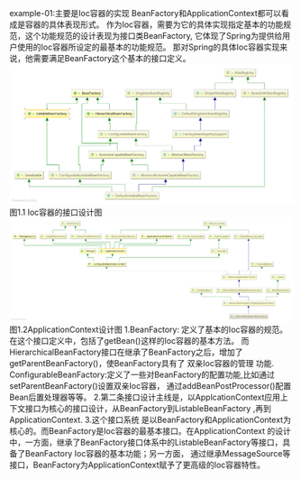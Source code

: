 example-01:主要是Ioc容器的实现
    BeanFactory和ApplicationContext都可以看成是容器的具体表现形式。
    作为Ioc容器，需要为它的具体实现指定基本的功能规范，这个功能规范的设计表现为接口类BeanFactory,
它体现了Spring为提供给用户使用的Ioc容器所设定的最基本的功能规范。
    那对Spring的具体Ioc容器实现来说，他需要满足BeanFactory这个基本的接口定义。
    ![Image text](https://github.com/yinian/java/blob/master/Spring-Framework/SpringMVC-SourceCode/Chapter01/Ioc.png)
    图1.1 Ioc容器的接口设计图
    ![Image text](https://github.com/yinian/java/blob/master/Spring-Framework/SpringMVC-SourceCode/Chapter01/ApplicationContext.png)
    图1.2ApplicationContext设计图
    1.BeanFactory: 定义了基本的Ioc容器的规范。在这个接口定义中，包括了getBean()这样的Ioc容器的基本方法。
      而HierarchicalBeanFactory接口在继承了BeanFactory之后，增加了getParentBeanFactory()，使BeanFactory具有了
双亲Ioc容器的管理 功能.
      ConfigurableBeanFactory:定义了一些对BeanFactory的配置功能,比如通过 setParentBeanFactory()设置双亲Ioc容器，
通过addBeanPostProcessor()配置Bean后置处理器等等。
    2.第二条接口设计主线是，以ApplcationContext应用上下文接口为核心的接口设计，从BeanFactory到ListableBeanFactory
,再到ApplicationContext.
    3.这个接口系统 是以BeanFactory和ApplicationContext为核心的。而BeanFactory是Ioc容器的最基本接口。在ApplicationContext
的设计中，一方面，继承了BeanFactory接口体系中的ListableBeanFactory等接口，具备了BeanFactory Ioc容器的基本功能；另一方面，
通过继承MessageSource等接口，BeanFactory为ApplicationContext赋予了更高级的Ioc容器特性。
